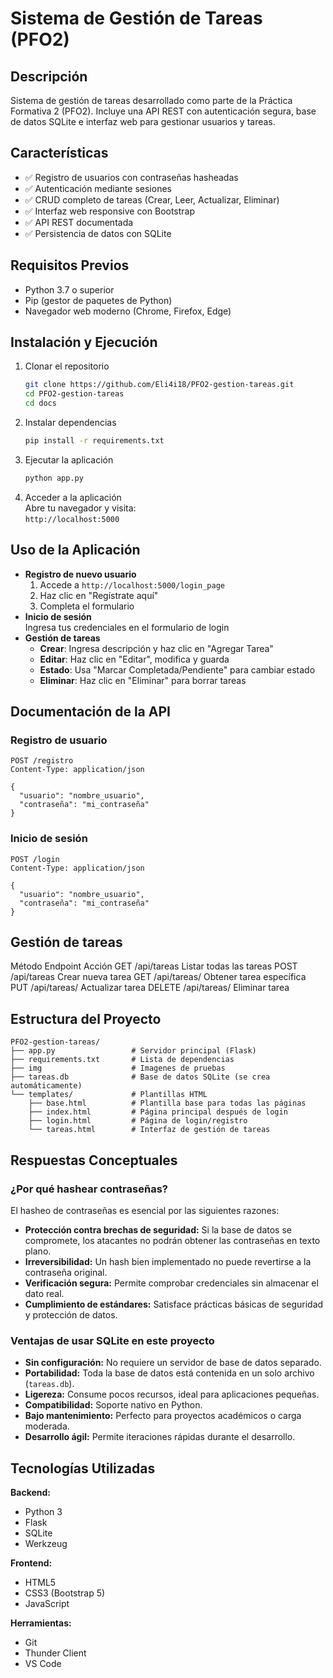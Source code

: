 # Sistema de Gestión de Tareas (PFO2)

## Descripción
Sistema de gestión de tareas desarrollado como parte de la Práctica Formativa 2 (PFO2). Incluye una API REST con autenticación segura, base de datos SQLite e interfaz web para gestionar usuarios y tareas.

## Características
- ✅ Registro de usuarios con contraseñas hasheadas
- ✅ Autenticación mediante sesiones
- ✅ CRUD completo de tareas (Crear, Leer, Actualizar, Eliminar)
- ✅ Interfaz web responsive con Bootstrap
- ✅ API REST documentada
- ✅ Persistencia de datos con SQLite

## Requisitos Previos
- Python 3.7 o superior
- Pip (gestor de paquetes de Python)
- Navegador web moderno (Chrome, Firefox, Edge)

## Instalación y Ejecución

1. Clonar el repositorio  
   ```bash
   git clone https://github.com/Eli4i18/PFO2-gestion-tareas.git
   cd PFO2-gestion-tareas
   cd docs
   ```
2. Instalar dependencias  
   ```bash
   pip install -r requirements.txt
   ```
3. Ejecutar la aplicación  
   ```bash
   python app.py
   ```
4. Acceder a la aplicación  
   Abre tu navegador y visita:  
   `http://localhost:5000`

## Uso de la Aplicación

- **Registro de nuevo usuario**  
  1. Accede a `http://localhost:5000/login_page`  
  2. Haz clic en "Regístrate aquí"  
  3. Completa el formulario  
- **Inicio de sesión**  
  Ingresa tus credenciales en el formulario de login  
- **Gestión de tareas**  
  - **Crear**: Ingresa descripción y haz clic en "Agregar Tarea"  
  - **Editar**: Haz clic en "Editar", modifica y guarda  
  - **Estado**: Usa "Marcar Completada/Pendiente" para cambiar estado  
  - **Eliminar**: Haz clic en "Eliminar" para borrar tareas

## Documentación de la API

### Registro de usuario
```
POST /registro
Content-Type: application/json

{
  "usuario": "nombre_usuario",
  "contraseña": "mi_contraseña"
}
```

### Inicio de sesión
```
POST /login
Content-Type: application/json

{
  "usuario": "nombre_usuario",
  "contraseña": "mi_contraseña"
}
```
## Gestión de tareas

Método	Endpoint	         Acción
GET	    /api/tareas	       Listar todas las tareas
POST	  /api/tareas	       Crear nueva tarea
GET	    /api/tareas/<id>	 Obtener tarea específica
PUT	    /api/tareas/<id>	 Actualizar tarea
DELETE	/api/tareas/<id>	 Eliminar tarea

## Estructura del Proyecto

```
PFO2-gestion-tareas/
├── app.py                 # Servidor principal (Flask)
├── requirements.txt       # Lista de dependencias
├── img                    # Imagenes de pruebas
├── tareas.db              # Base de datos SQLite (se crea automáticamente)
└── templates/             # Plantillas HTML
    ├── base.html          # Plantilla base para todas las páginas
    ├── index.html         # Página principal después de login
    ├── login.html         # Página de login/registro
    └── tareas.html        # Interfaz de gestión de tareas
```

## Respuestas Conceptuales

### ¿Por qué hashear contraseñas?
El hasheo de contraseñas es esencial por las siguientes razones:

- **Protección contra brechas de seguridad:** Si la base de datos se compromete, los atacantes no podrán obtener las contraseñas en texto plano.  
- **Irreversibilidad:** Un hash bien implementado no puede revertirse a la contraseña original.  
- **Verificación segura:** Permite comprobar credenciales sin almacenar el dato real.  
- **Cumplimiento de estándares:** Satisface prácticas básicas de seguridad y protección de datos.  

### Ventajas de usar SQLite en este proyecto
- **Sin configuración:** No requiere un servidor de base de datos separado.  
- **Portabilidad:** Toda la base de datos está contenida en un solo archivo (`tareas.db`).  
- **Ligereza:** Consume pocos recursos, ideal para aplicaciones pequeñas.  
- **Compatibilidad:** Soporte nativo en Python.  
- **Bajo mantenimiento:** Perfecto para proyectos académicos o carga moderada.  
- **Desarrollo ágil:** Permite iteraciones rápidas durante el desarrollo.  

## Tecnologías Utilizadas

**Backend:**
- Python 3  
- Flask  
- SQLite  
- Werkzeug  

**Frontend:**
- HTML5  
- CSS3 (Bootstrap 5)  
- JavaScript  

**Herramientas:**
- Git  
- Thunder Client  
- VS Code  

